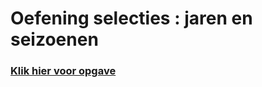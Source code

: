 # Oefening selecties : jaren en seizoenen

### [Klik hier voor opgave](Selecties-02-JarenEnSeizoenen.pdf)
